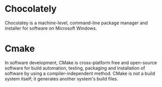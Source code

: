 # Chocolately
Chocolatey is a machine-level, command-line package manager and installer for software on Microsoft Windows.

# Cmake
In software development, CMake is cross-platform free and open-source software for build automation, testing, packaging and installation of software by using a compiler-independent method. CMake is not a build system itself; it generates another system's build files.